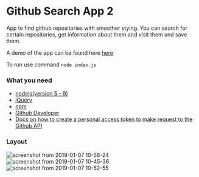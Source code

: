 # Github Search App 2

App to find github repositories with smoother stying. You can search for certain repositories, get information about them and visit them and save them.

A demo of the app can be found here [here](https://github-favourites2.herokuapp.com/) 

To run use command `node index.js`

### What you need
- [nodejs(version 5 - 9)](https://nodejs.org/en/)
- [jQuery](https://jquery.com/)
- [npm](https://www.npmjs.com/)
- [Github Developer](https://developer.github.com/)
- [Docs on how to create a personal access token to make request to the Github API](https://help.github.com/articles/creating-a-personal-access-token-for-the-command-line/)

### Layout
![screenshot from 2019-01-07 10-56-24](https://user-images.githubusercontent.com/15314851/50777978-e89dcd80-126a-11e9-99e4-73e442d4791d.png)
![screenshot from 2019-01-07 10-45-36](https://user-images.githubusercontent.com/15314851/50777856-a96f7c80-126a-11e9-9ece-e9bab150d1d4.png)
![screenshot from 2019-01-07 10-52-55](https://user-images.githubusercontent.com/15314851/50777837-9e1c5100-126a-11e9-81d3-4027f4d8bc80.png)

